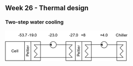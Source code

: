 ## Week 26 - Thermal design

### Two-step water cooling
<img alt="Two-stage cooling diagram" src="/img/2024-06-20 - Two-stage colling.png" width=400px>
